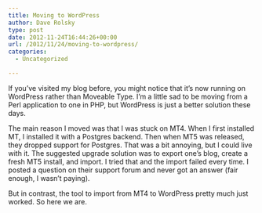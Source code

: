 ```yaml
---
title: Moving to WordPress
author: Dave Rolsky
type: post
date: 2012-11-24T16:44:26+00:00
url: /2012/11/24/moving-to-wordpress/
categories:
  - Uncategorized

---
```

If you&#8217;ve visited my blog before, you might notice that it&#8217;s now running on WordPress rather than Moveable Type. I&#8217;m a little sad to be moving from a Perl application to one in PHP, but WordPress is just a better solution these days.

The main reason I moved was that I was stuck on MT4. When I first installed MT, I installed it with a Postgres backend. Then when MT5 was released, they dropped support for Postgres. That was a bit annoying, but I could live with it. The suggested upgrade solution was to export one&#8217;s blog, create a fresh MT5 install, and import. I tried that and the import failed every time. I posted a question on their support forum and never got an answer (fair enough, I wasn&#8217;t paying).

But in contrast, the tool to import from MT4 to WordPress pretty much just worked. So here we are.